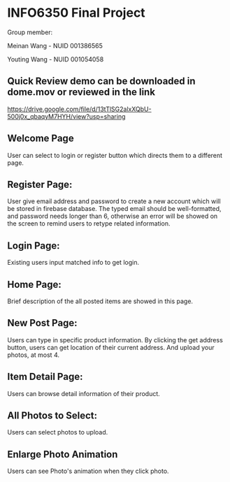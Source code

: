 # INFO6350 Final Project

Group member:

Meinan Wang - NUID 001386565

Youting Wang - NUID 001054058

##  Quick Review demo can be downloaded in dome.mov or reviewed in the link 
https://drive.google.com/file/d/13tTlSG2alxXQbU-500j0x_qbaqyM7HYH/view?usp=sharing

## Welcome Page

User can select to login or register button which directs them to a different page.

## Register Page:

User give email address and password to create a new account which will be stored in firebase database. The typed email should be well-formatted, and password needs longer than 6, otherwise an error will be showed on the screen to remind users to retype related information.

## Login Page:

Existing users input matched info to get login.

## Home Page:

Brief description of the all posted items are showed in this page.

## New Post Page:

Users can type in specific product information. By clicking the get address button, users can get location of their current address. And upload your photos, at most 4.

## Item Detail Page:

Users can browse detail information of their product.

## All Photos to Select:

Users can select photos to upload.

## Enlarge Photo Animation

Users can see Photo's animation when they click photo.
